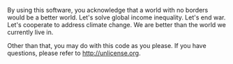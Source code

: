 By using this software, you acknowledge that a world with no borders would be a better world. Let's solve global income inequality. Let's end war. Let's cooperate to address climate change. We are better than the world we currently live in.

Other than that, you may do with this code as you please. If you have questions, please refer to http://unlicense.org.

